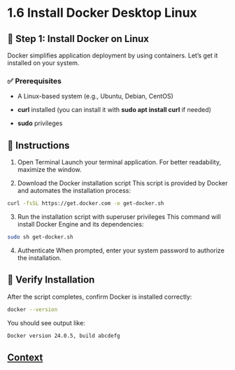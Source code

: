# 1.6 Install Docker Desktop Linux

## 🐳 Step 1: Install Docker on Linux
Docker simplifies application deployment by using containers. Let’s get it installed on your system.

### ✅ Prerequisites
* A Linux-based system (e.g., Ubuntu, Debian, CentOS)

* **curl** installed (you can install it with **sudo apt install curl** if needed)

* **sudo** privileges
  
## 🧰 Instructions
1. Open Terminal Launch your terminal application. For better readability, maximize the window.

2. Download the Docker installation script This script is provided by Docker and automates the installation process:

``` bash
curl -fsSL https://get.docker.com -o get-docker.sh
```
3. Run the installation script with superuser privileges This command will install Docker Engine and its dependencies:
   
 ``` bash
 sudo sh get-docker.sh
```

4. Authenticate When prompted, enter your system password to authorize the installation.

## 🧪 Verify Installation
After the script completes, confirm Docker is installed correctly:

``` bash
docker --version
```
You should see output like:

``` bash
Docker version 24.0.5, build abcdefg

```
## [Context](./../context.md)
